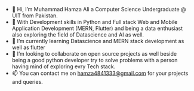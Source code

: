 - 👋 Hi, I’m Muhammad Hamza Ali a Computer Science Undergraduate @ UIT from Pakistan.
- 👀 With Development skills in Python and Full stack Web and Mobile Application Development (MERN, Flutter) and being a data enthusiast also exploring the field of Datascience     and AI as well.
- 🌱 I’m currently learning Datascience and MERN stack development as well as flutter 
- 💞️ I’m looking to collaborate on open source projects as well beside being a good python developer try to solve problems with a person having mind of exploring evry Tech stack.
- 📫 You can contact me on hamza4841333@gmail.com for your projects and queries.

<!---
mhamza-ali/mhamza-ali is a ✨ special ✨ repository because its `README.md` (this file) appears on your GitHub profile.
You can click the Preview link to take a look at your changes.
--->
